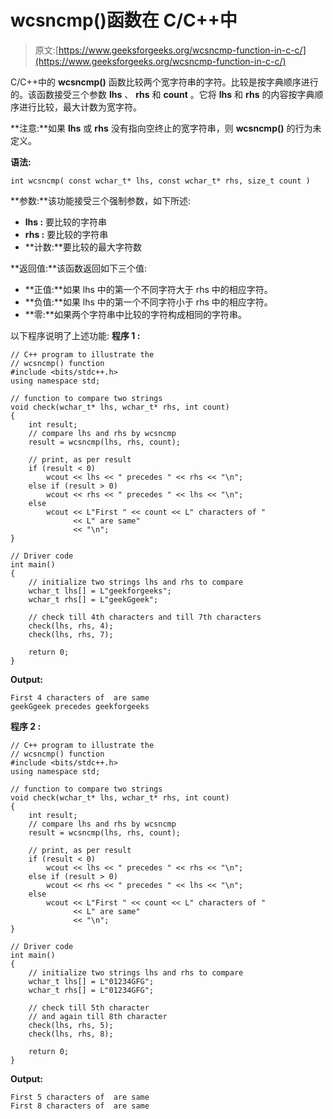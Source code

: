 # wcsncmp()函数在 C/C++中

> 原文:[https://www.geeksforgeeks.org/wcsncmp-function-in-c-c/](https://www.geeksforgeeks.org/wcsncmp-function-in-c-c/)

C/C++中的 **wcsncmp()** 函数比较两个宽字符串的字符。比较是按字典顺序进行的。该函数接受三个参数 **lhs** 、 **rhs** 和 **count** 。它将 **lhs** 和 **rhs** 的内容按字典顺序进行比较，最大计数为宽字符。

**注意:**如果 **lhs** 或 **rhs** 没有指向空终止的宽字符串，则 **wcsncmp()** 的行为未定义。

**语法:**

```
int wcsncmp( const wchar_t* lhs, const wchar_t* rhs, size_t count )
```

**参数:**该功能接受三个强制参数，如下所述:

*   **lhs :** 要比较的字符串
*   **rhs :** 要比较的字符串
*   **计数:**要比较的最大字符数

**返回值:**该函数返回如下三个值:

*   **正值:**如果 lhs 中的第一个不同字符大于 rhs 中的相应字符。
*   **负值:**如果 lhs 中的第一个不同字符小于 rhs 中的相应字符。
*   **零:**如果两个字符串中比较的字符构成相同的字符串。

以下程序说明了上述功能:
**程序 1 :**

```
// C++ program to illustrate the
// wcsncmp() function
#include <bits/stdc++.h>
using namespace std;

// function to compare two strings
void check(wchar_t* lhs, wchar_t* rhs, int count)
{
    int result;
    // compare lhs and rhs by wcsncmp
    result = wcsncmp(lhs, rhs, count);

    // print, as per result
    if (result < 0)
        wcout << lhs << " precedes " << rhs << "\n";
    else if (result > 0)
        wcout << rhs << " precedes " << lhs << "\n";
    else
        wcout << L"First " << count << L" characters of "
              << L" are same"
              << "\n";
}

// Driver code
int main()
{
    // initialize two strings lhs and rhs to compare
    wchar_t lhs[] = L"geekforgeeks";
    wchar_t rhs[] = L"geekGgeek";

    // check till 4th characters and till 7th characters
    check(lhs, rhs, 4);
    check(lhs, rhs, 7);

    return 0;
}
```

**Output:**

```
First 4 characters of  are same
geekGgeek precedes geekforgeeks

```

**程序 2 :**

```
// C++ program to illustrate the
// wcsncmp() function
#include <bits/stdc++.h>
using namespace std;

// function to compare two strings
void check(wchar_t* lhs, wchar_t* rhs, int count)
{
    int result;
    // compare lhs and rhs by wcsncmp
    result = wcsncmp(lhs, rhs, count);

    // print, as per result
    if (result < 0)
        wcout << lhs << " precedes " << rhs << "\n";
    else if (result > 0)
        wcout << rhs << " precedes " << lhs << "\n";
    else
        wcout << L"First " << count << L" characters of "
              << L" are same"
              << "\n";
}

// Driver code
int main()
{
    // initialize two strings lhs and rhs to compare
    wchar_t lhs[] = L"01234GFG";
    wchar_t rhs[] = L"01234GFG";

    // check till 5th character
    // and again till 8th character
    check(lhs, rhs, 5);
    check(lhs, rhs, 8);

    return 0;
}
```

**Output:**

```
First 5 characters of  are same
First 8 characters of  are same

```